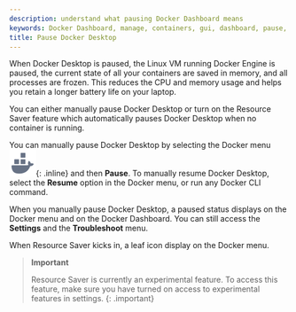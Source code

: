 ```yaml
---
description: understand what pausing Docker Dashboard means
keywords: Docker Dashboard, manage, containers, gui, dashboard, pause, user manual
title: Pause Docker Desktop
---
```


When Docker Desktop is paused, the Linux VM running Docker Engine is paused, the current state of all your containers are saved in memory, and all processes are frozen. This reduces the CPU and memory usage and helps you retain a longer battery life on your laptop. 

You can either manually pause Docker Desktop or turn on the Resource Saver feature which automatically pauses Docker Desktop when no container is running. 

You can manually pause Docker Desktop by selecting the Docker menu ![whale menu](../images/whale-x.svg){: .inline} and then **Pause**. To manually resume Docker Desktop, select the **Resume** option in the Docker menu, or run any Docker CLI command.

When you manually pause Docker Desktop, a paused status displays on the Docker menu and on the Docker Dashboard. You can still access the **Settings** and the **Troubleshoot** menu.

When Resource Saver kicks in, a leaf icon display on the Docker menu. 

> **Important**
>
>Resource Saver is currently an experimental feature. To access this feature, make sure you have turned on access to experimental features in settings.
{: .important}